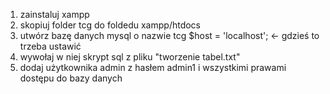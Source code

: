 1. zainstaluj xampp
2. skopiuj folder tcg do foldedu xampp/htdocs
3. utwórz bazę danych mysql o nazwie tcg
      $host = 'localhost'; <- gdzieś to trzeba ustawić
4. wywołaj w niej skrypt sql z pliku "tworzenie tabel.txt"
5. dodaj użytkownika admin z hasłem admin1 i wszystkimi prawami dostępu do bazy danych
